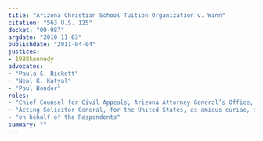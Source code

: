 ```yaml
---
title: "Arizona Christian School Tuition Organization v. Winn"
citation: "563 U.S. 125"
docket: "09-987"
argdate: "2010-11-03"
publishdate: "2011-04-04"
justices:
- 1988kennedy
advocates:
- "Paula S. Bickett"
- "Neal K. Katyal"
- "Paul Bender"
roles:
- "Chief Counsel for Civil Appeals, Arizona Attorney General’s Office, on behalf of the Petitioners"
- "Acting Solicitor General, for the United States, as amicus curiae, supporting the Petitioners"
- "on behalf of the Respondents"
summary: ""
---
```


